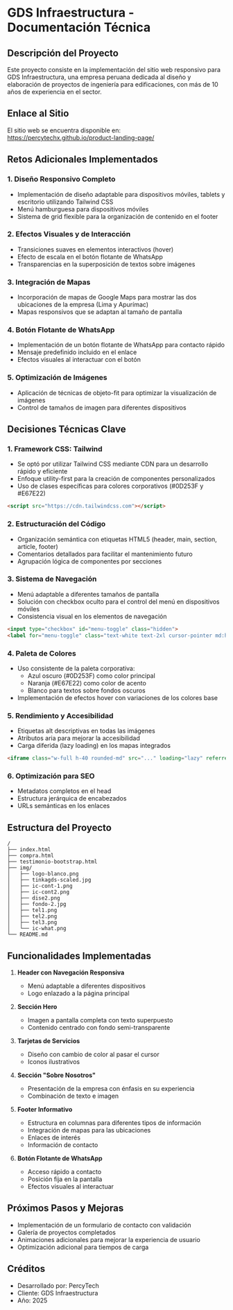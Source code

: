 # GDS Infraestructura - Documentación Técnica


## Descripción del Proyecto

Este proyecto consiste en la implementación del sitio web responsivo para GDS Infraestructura, una empresa peruana dedicada al diseño y elaboración de proyectos de ingeniería para edificaciones, con más de 10 años de experiencia en el sector.

## Enlace al Sitio

El sitio web se encuentra disponible en: https://percytechx.github.io/product-landing-page/

## Retos Adicionales Implementados

### 1. Diseño Responsivo Completo
- Implementación de diseño adaptable para dispositivos móviles, tablets y escritorio utilizando Tailwind CSS
- Menú hamburguesa para dispositivos móviles
- Sistema de grid flexible para la organización de contenido en el footer

### 2. Efectos Visuales y de Interacción
- Transiciones suaves en elementos interactivos (hover)
- Efecto de escala en el botón flotante de WhatsApp
- Transparencias en la superposición de textos sobre imágenes

### 3. Integración de Mapas
- Incorporación de mapas de Google Maps para mostrar las dos ubicaciones de la empresa (Lima y Apurímac)
- Mapas responsivos que se adaptan al tamaño de pantalla

### 4. Botón Flotante de WhatsApp
- Implementación de un botón flotante de WhatsApp para contacto rápido
- Mensaje predefinido incluido en el enlace
- Efectos visuales al interactuar con el botón

### 5. Optimización de Imágenes
- Aplicación de técnicas de objeto-fit para optimizar la visualización de imágenes
- Control de tamaños de imagen para diferentes dispositivos

## Decisiones Técnicas Clave

### 1. Framework CSS: Tailwind
- Se optó por utilizar Tailwind CSS mediante CDN para un desarrollo rápido y eficiente
- Enfoque utility-first para la creación de componentes personalizados
- Uso de clases específicas para colores corporativos (#0D253F y #E67E22)

```html
<script src="https://cdn.tailwindcss.com"></script>
```

### 2. Estructuración del Código
- Organización semántica con etiquetas HTML5 (header, main, section, article, footer)
- Comentarios detallados para facilitar el mantenimiento futuro
- Agrupación lógica de componentes por secciones

### 3. Sistema de Navegación
- Menú adaptable a diferentes tamaños de pantalla
- Solución con checkbox oculto para el control del menú en dispositivos móviles
- Consistencia visual en los elementos de navegación

```html
<input type="checkbox" id="menu-toggle" class="hidden">
<label for="menu-toggle" class="text-white text-2xl cursor-pointer md:hidden">☰</label>
```

### 4. Paleta de Colores
- Uso consistente de la paleta corporativa:
  - Azul oscuro (#0D253F) como color principal
  - Naranja (#E67E22) como color de acento
  - Blanco para textos sobre fondos oscuros
- Implementación de efectos hover con variaciones de los colores base

### 5. Rendimiento y Accesibilidad
- Etiquetas alt descriptivas en todas las imágenes
- Atributos aria para mejorar la accesibilidad
- Carga diferida (lazy loading) en los mapas integrados

```html
<iframe class="w-full h-40 rounded-md" src="..." loading="lazy" referrerpolicy="no-referrer-when-downgrade"></iframe>
```

### 6. Optimización para SEO
- Metadatos completos en el head
- Estructura jerárquica de encabezados
- URLs semánticas en los enlaces

## Estructura del Proyecto

```
/
├── index.html
├── compra.html
├── testimonio-bootstrap.html
├── img/
│   ├── logo-blanco.png
│   ├── tinkagds-scaled.jpg
│   ├── ic-cont-1.png
│   ├── ic-cont2.png
│   ├── dise2.png
│   ├── fondo-2.jpg
│   ├── tel1.png
│   ├── tel2.png
│   ├── tel3.png
│   └── ic-what.png
└── README.md
```

## Funcionalidades Implementadas

1. **Header con Navegación Responsiva**
   - Menú adaptable a diferentes dispositivos
   - Logo enlazado a la página principal

2. **Sección Hero**
   - Imagen a pantalla completa con texto superpuesto
   - Contenido centrado con fondo semi-transparente

3. **Tarjetas de Servicios**
   - Diseño con cambio de color al pasar el cursor
   - Iconos ilustrativos

4. **Sección "Sobre Nosotros"**
   - Presentación de la empresa con énfasis en su experiencia
   - Combinación de texto e imagen

5. **Footer Informativo**
   - Estructura en columnas para diferentes tipos de información
   - Integración de mapas para las ubicaciones
   - Enlaces de interés
   - Información de contacto

6. **Botón Flotante de WhatsApp**
   - Acceso rápido a contacto
   - Posición fija en la pantalla
   - Efectos visuales al interactuar

## Próximos Pasos y Mejoras

- Implementación de un formulario de contacto con validación
- Galería de proyectos completados
- Animaciones adicionales para mejorar la experiencia de usuario
- Optimización adicional para tiempos de carga

## Créditos

- Desarrollado por: PercyTech
- Cliente: GDS Infraestructura
- Año: 2025
